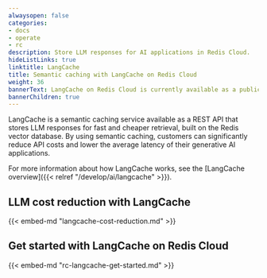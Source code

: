```yaml
---
alwaysopen: false
categories:
- docs
- operate
- rc
description: Store LLM responses for AI applications in Redis Cloud.
hideListLinks: true
linktitle: LangCache
title: Semantic caching with LangCache on Redis Cloud
weight: 36
bannerText: LangCache on Redis Cloud is currently available as a public preview.
bannerChildren: true
---
```


LangCache is a semantic caching service available as a REST API that stores LLM responses for fast and cheaper retrieval, built on the Redis vector database. By using semantic caching, customers can significantly reduce API costs and lower the average latency of their generative AI applications.

For more information about how LangCache works, see the [LangCache overview]({{< relref "/develop/ai/langcache" >}}).

## LLM cost reduction with LangCache

{{< embed-md "langcache-cost-reduction.md"  >}}

## Get started with LangCache on Redis Cloud

{{< embed-md "rc-langcache-get-started.md"  >}}